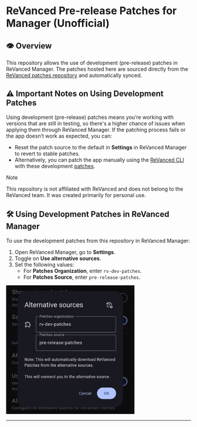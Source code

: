 # ReVanced Pre-release Patches for Manager (Unofficial)

## 👁️ Overview

This repository allows the use of development (pre-release) patches in ReVanced Manager. The patches hosted here are sourced directly from the [ReVanced patches repository](https://github.com/ReVanced/revanced-patches) and automatically synced.

## ⚠️ Important Notes on Using Development Patches

Using development (pre-release) patches means you’re working with versions that are still in testing, so there's a higher chance of issues when applying them through ReVanced Manager. If the patching process fails or the app doesn’t work as expected, you can:

- Reset the patch source to the default in **Settings** in ReVanced Manager to revert to stable patches.
- Alternatively, you can patch the app manually using the [ReVanced CLI](https://github.com/revanced/revanced-cli) with these development [patches](https://github.com/ReVanced/revanced-patches/releases).

> [!NOTE]
> This repository is not affiliated with ReVanced and does not belong to the ReVanced team. It was created primarily for personal use.

## 🛠️ Using Development Patches in ReVanced Manager

To use the development patches from this repository in ReVanced Manager:

1. Open ReVanced Manager, go to **Settings**.
2. Toggle on **Use alternative sources**.
3. Set the following values:
   - For **Patches Organization**, enter `rv-dev-patches`.
   - For **Patches Source**, enter `pre-release-patches`.

<img src="SourcesSetup.png" alt="Sources setup" width="350"/>

---
